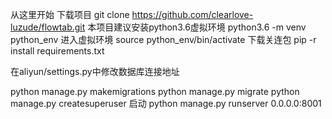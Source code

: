 从这里开始
下载项目
git clone https://github.com/clearlove-luzude/flowtab.git
本项目建议安装python3.6虚拟环境
python3.6 -m venv python_env
进入虚拟环境
source python_env/bin/activate
下载关连包
pip -r install  requirements.txt

在aliyun/settings.py中修改数据库连接地址


python manage.py makemigrations
python manage.py migrate
python manage.py createsuperuser
启动
python manage.py runserver 0.0.0.0:8001
